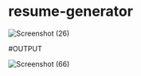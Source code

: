 # resume-generator

![Screenshot (26)](https://user-images.githubusercontent.com/72402491/224506940-611f5ea1-5ac5-48f3-af62-be326640040e.png)

#OUTPUT

![Screenshot (66)](https://user-images.githubusercontent.com/72402491/224506951-9c0cefa8-e855-48e8-ab59-c4e3a814a422.png)
